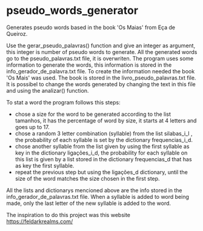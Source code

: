 # pseudo_words_generator
Generates pseudo words based in the book 'Os Maias' from Eça de Queiroz. 

Use the gerar_pseudo_palavras() function and give an integer as argument, this integer is number of pseudo words to generate. All the generated words go to the 
pseudo_palavras.txt file, it is overwriten. The program uses some information to generate the words, this information is stored in the info_gerador_de_palavra.txt file.
To create the information needed the book 'Os Mais' was used. The book is stored in the livro_pseudo_palavras.txt file. It is possibel to change the words generated by
changing the text in this file and using the analizar() function. 

To stat a word the program follows this steps:
- chose a size for the word to be generated according to the list tamanhos, it has the percentage of word by size, it starts at 4 letters and goes up to 17.
- chose a random 3 letter combination (syllable) from the list silabas_i_l , the probability of each syllable is set by the dictionary frequencias_i_d.
- chose another syllable from the list given by using the first syllable as key in the dictionary ligações_i_d, the probability
for each syllable on this list is given by a list stored in the dictionary frequencias_d that has as key the first syllable.
- repeat the previous step but using the ligações_d dictionary, until the size of the word matches the size chosen in the first step.

All the lists and dictionarys mencioned above are the info stored in the info_gerador_de_palavras.txt file.
When a syllable is added to word being made, only the last letter of the new syllable is added to the word. 

The inspiration to do this project was this website https://feldarkrealms.com/
